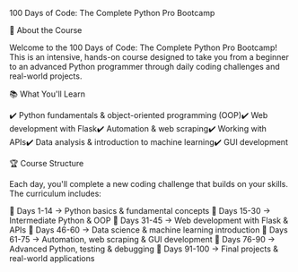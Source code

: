100 Days of Code: The Complete Python Pro Bootcamp



🚀 About the Course

Welcome to the 100 Days of Code: The Complete Python Pro Bootcamp! This is an intensive, hands-on course designed to take you from a beginner to an advanced Python programmer through daily coding challenges and real-world projects.

📚 What You'll Learn

✔️ Python fundamentals & object-oriented programming (OOP)✔️ Web development with Flask✔️ Automation & web scraping✔️ Working with APIs✔️ Data analysis & introduction to machine learning✔️ GUI development

🏆 Course Structure

Each day, you'll complete a new coding challenge that builds on your skills. The curriculum includes:

📅 Days 1-14 → Python basics & fundamental concepts
📅 Days 15-30 → Intermediate Python & OOP
📅 Days 31-45 → Web development with Flask & APIs
📅 Days 46-60 → Data science & machine learning introduction
📅 Days 61-75 → Automation, web scraping & GUI development
📅 Days 76-90 → Advanced Python, testing & debugging
📅 Days 91-100 → Final projects & real-world applications
